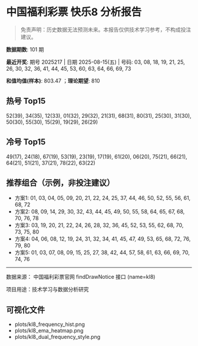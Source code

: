 # 中国福利彩票 快乐8 分析报告

> 免责声明：历史数据无法预测未来。本报告仅供技术学习参考，不构成投注建议。


**数据期数**: 101 期

**最近开奖**: 期号 2025217 | 日期 2025-08-15(五) | 号码: 03, 08, 18, 19, 21, 25, 26, 30, 32, 36, 41, 44, 45, 53, 60, 63, 64, 66, 69, 73

**和值均值(样本)**: 803.47 ；**理论期望**: 810


## 热号 Top15

52(39), 34(35), 12(33), 01(32), 29(32), 21(31), 68(31), 80(31), 25(30), 31(30), 50(30), 55(30), 15(29), 19(29), 26(29)


## 冷号 Top15

49(17), 24(18), 67(19), 53(19), 23(19), 17(19), 61(20), 06(20), 75(21), 66(21), 64(21), 51(21), 37(21), 78(22), 63(22)


## 推荐组合（示例，非投注建议）

- 方案1: 01, 03, 04, 05, 09, 20, 21, 22, 24, 25, 37, 44, 46, 50, 52, 55, 56, 61, 68, 72
- 方案2: 08, 09, 14, 29, 30, 32, 43, 44, 45, 49, 50, 55, 58, 64, 65, 67, 68, 70, 76, 78
- 方案3: 03, 19, 20, 21, 22, 24, 26, 28, 32, 36, 45, 52, 53, 55, 62, 68, 70, 73, 75, 80
- 方案4: 04, 06, 08, 12, 19, 24, 31, 32, 34, 41, 45, 47, 49, 53, 65, 68, 72, 76, 79, 80
- 方案5: 01, 03, 07, 08, 09, 15, 25, 27, 38, 42, 44, 57, 58, 61, 63, 66, 69, 70, 74, 76

---

数据来源： 中国福利彩票官网 findDrawNotice 接口 (name=kl8)

项目用途：技术学习与数据分析研究


## 可视化文件

- plots/kl8_frequency_hist.png
- plots/kl8_ema_heatmap.png
- plots/kl8_dual_frequency_style.png